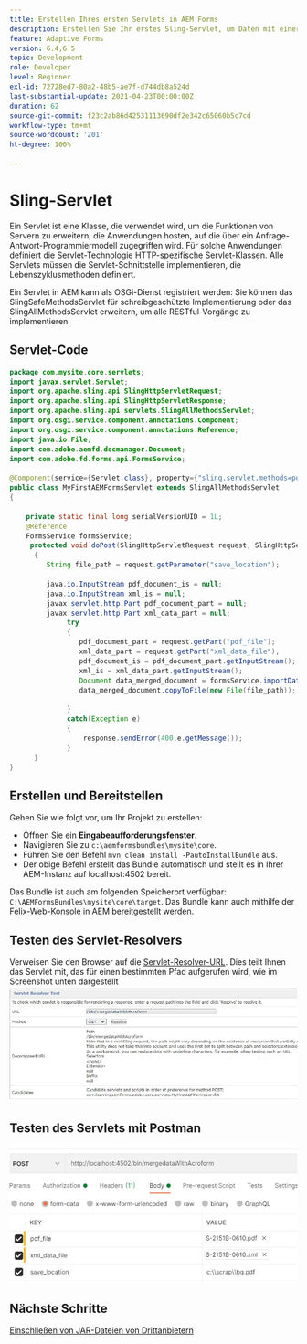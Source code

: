 ```yaml
---
title: Erstellen Ihres ersten Servlets in AEM Forms
description: Erstellen Sie Ihr erstes Sling-Servlet, um Daten mit einer Formularvorlage zusammenzuführen.
feature: Adaptive Forms
version: 6.4,6.5
topic: Development
role: Developer
level: Beginner
exl-id: 72728ed7-80a2-48b5-ae7f-d744db8a524d
last-substantial-update: 2021-04-23T00:00:00Z
duration: 62
source-git-commit: f23c2ab86d42531113690df2e342c65060b5c7cd
workflow-type: tm+mt
source-wordcount: '201'
ht-degree: 100%

---
```


# Sling-Servlet

Ein Servlet ist eine Klasse, die verwendet wird, um die Funktionen von Servern zu erweitern, die Anwendungen hosten, auf die über ein Anfrage-Antwort-Programmiermodell zugegriffen wird. Für solche Anwendungen definiert die Servlet-Technologie HTTP-spezifische Servlet-Klassen.
Alle Servlets müssen die Servlet-Schnittstelle implementieren, die Lebenszyklusmethoden definiert.


Ein Servlet in AEM kann als OSGi-Dienst registriert werden: Sie können das SlingSafeMethodsServlet für schreibgeschützte Implementierung oder das SlingAllMethodsServlet erweitern, um alle RESTful-Vorgänge zu implementieren.

## Servlet-Code

```java
package com.mysite.core.servlets;
import javax.servlet.Servlet;
import org.apache.sling.api.SlingHttpServletRequest;
import org.apache.sling.api.SlingHttpServletResponse;
import org.apache.sling.api.servlets.SlingAllMethodsServlet;
import org.osgi.service.component.annotations.Component;
import org.osgi.service.component.annotations.Reference;
import java.io.File;
import com.adobe.aemfd.docmanager.Document;
import com.adobe.fd.forms.api.FormsService;

@Component(service={Servlet.class}, property={"sling.servlet.methods=post", "sling.servlet.paths=/bin/mergedataWithAcroform"})
public class MyFirstAEMFormsServlet extends SlingAllMethodsServlet
{
    
    private static final long serialVersionUID = 1L;
    @Reference
    FormsService formsService;
     protected void doPost(SlingHttpServletRequest request, SlingHttpServletResponse response)
      { 
         String file_path = request.getParameter("save_location");
         
         java.io.InputStream pdf_document_is = null;
         java.io.InputStream xml_is = null;
         javax.servlet.http.Part pdf_document_part = null;
         javax.servlet.http.Part xml_data_part = null;
              try
              {
                 pdf_document_part = request.getPart("pdf_file");
                 xml_data_part = request.getPart("xml_data_file");
                 pdf_document_is = pdf_document_part.getInputStream();
                 xml_is = xml_data_part.getInputStream();
                 Document data_merged_document = formsService.importData(new Document(pdf_document_is), new Document(xml_is));
                 data_merged_document.copyToFile(new File(file_path));
                 
              }
              catch(Exception e)
              {
                  response.sendError(400,e.getMessage());
              }
      }
}
```

## Erstellen und Bereitstellen

Gehen Sie wie folgt vor, um Ihr Projekt zu erstellen:

* Öffnen Sie ein **Eingabeaufforderungsfenster**.
* Navigieren Sie zu `c:\aemformsbundles\mysite\core`.
* Führen Sie den Befehl `mvn clean install -PautoInstallBundle` aus.
* Der obige Befehl erstellt das Bundle automatisch und stellt es in Ihrer AEM-Instanz auf localhost:4502 bereit.

Das Bundle ist auch am folgenden Speicherort verfügbar: `C:\AEMFormsBundles\mysite\core\target`. Das Bundle kann auch mithilfe der [Felix-Web-Konsole](http://localhost:4502/system/console/bundles) in AEM bereitgestellt werden.


## Testen des Servlet-Resolvers

Verweisen Sie den Browser auf die [Servlet-Resolver-URL](http://localhost:4502/system/console/servletresolver?url=%2Fbin%2FmergedataWithAcroform&amp;method=POST). Dies teilt Ihnen das Servlet mit, das für einen bestimmten Pfad aufgerufen wird, wie im Screenshot unten dargestellt
![servlet-resolver](assets/servlet-resolver.JPG)

## Testen des Servlets mit Postman

![Testen des Servlets mit Postman](assets/test-servlet-postman.JPG)

## Nächste Schritte

[Einschließen von JAR-Dateien von Drittanbietern](./include-third-party-jars.md)

